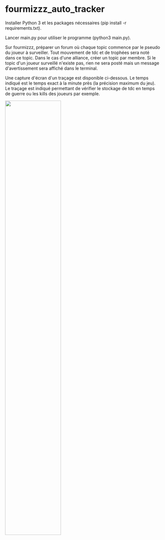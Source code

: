 # fourmizzz_auto_tracker

Installer Python 3 et les packages nécessaires (pip install -r requirements.txt).

Lancer main.py pour utiliser le programme (python3 main.py).

Sur fourmizzz, préparer un forum où chaque topic commence par le pseudo du joueur à surveiller.
Tout mouvement de tdc et de trophées sera noté dans ce topic.
Dans le cas d'une alliance, créer un topic par membre.
Si le topic d'un joueur surveillé n'existe pas, rien ne sera posté mais un message d'avertissement sera affiché dans le terminal.


Une capture d'écran d'un traçage est disponible ci-dessous. Le temps indiqué est le temps exact à la minute près (la précision maximum du jeu). Le traçage est indiqué permettant de vérifier le stockage de tdc en temps de guerre ou les kills des joueurs par exemple.

<img src="https://zupimages.net/up/21/13/l742.png" width="60%">
